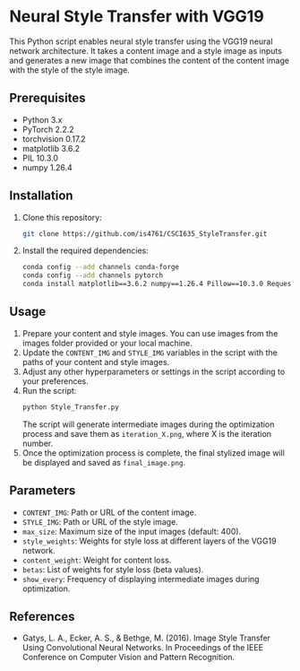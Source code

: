 # Neural Style Transfer with VGG19

This Python script enables neural style transfer using the VGG19 neural network architecture. It takes a content image and a style image as inputs and generates a new image that combines the content of the content image with the style of the style image.

## Prerequisites
- Python 3.x
- PyTorch 2.2.2
- torchvision 0.17.2
- matplotlib 3.6.2
- PIL 10.3.0
- numpy 1.26.4

## Installation
1. Clone this repository:
   ```bash
   git clone https://github.com/is4761/CSCI635_StyleTransfer.git
   ```

2. Install the required dependencies:
   ```bash
   conda config --add channels conda-forge
   conda config --add channels pytorch
   conda install matplotlib==3.6.2 numpy==1.26.4 Pillow==10.3.0 Requests==2.31.0 pytorch==2.2.2 torchvision==0.17.2
   ```

## Usage
1. Prepare your content and style images. You can use images from the images folder provided or your local machine.
2. Update the `CONTENT_IMG` and `STYLE_IMG` variables in the script with the paths of your content and style images.
3. Adjust any other hyperparameters or settings in the script according to your preferences.
4. Run the script:
   ```bash
   python Style_Transfer.py
   ```
   The script will generate intermediate images during the optimization process and save them as `iteration_X.png`, where X is the iteration number.
5. Once the optimization process is complete, the final stylized image will be displayed and saved as `final_image.png`.

## Parameters
- `CONTENT_IMG`: Path or URL of the content image.
- `STYLE_IMG`: Path or URL of the style image.
- `max_size`: Maximum size of the input images (default: 400).
- `style_weights`: Weights for style loss at different layers of the VGG19 network.
- `content_weight`: Weight for content loss.
- `betas`: List of weights for style loss (beta values).
- `show_every`: Frequency of displaying intermediate images during optimization.

## References
- Gatys, L. A., Ecker, A. S., & Bethge, M. (2016). Image Style Transfer Using Convolutional Neural Networks. In Proceedings of the IEEE Conference on Computer Vision and Pattern Recognition.
